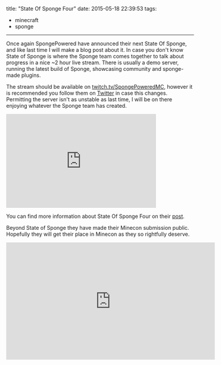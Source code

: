 title: "State Of Sponge Four"
date: 2015-05-18 22:39:53
tags:
  - minecraft
  - sponge
---
Once again SpongePowered have announced their next State Of Sponge, and like last time I will make a blog post about it.
In case you don't know State of Sponge is where the Sponge team comes together to talk about progress in a nice ~2 hour live stream.
There is usually a demo server, running the latest build of Sponge, showcasing community and sponge-made plugins.

The stream should be available on [twitch.tv/SpongePoweredMC](http://www.twitch.tv/SpongePoweredMC), however it is recommended you follow them on [Twitter](https://twitter.com/spongepowered) in case this changes.
Permitting the server isn't as unstable as last time, I will be on there enjoying whatever the Sponge team has created.

<iframe width="400" height="250" src="http://itsalmo.st/#sos4:embed" scrolling="no" frameborder="0" style="border: 1px solid #dbd8d7"></iframe>

You can find more information about State Of Sponge Four on their [post](https://forums.spongepowered.org/t/sponge-status-update-17-may-2015).

Beyond State of Sponge they have made their Minecon submission public.
Hopefully they will get their place in Minecon as they so rightfully deserve.

<iframe width="560" height="315" src="https://www.youtube.com/embed/vAfzLFf7wrY" frameborder="0" allowfullscreen></iframe>
